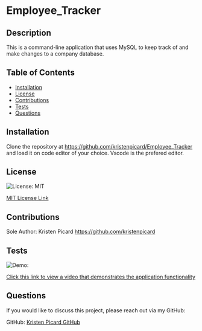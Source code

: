 # Employee_Tracker

## Description

This is a command-line application that uses MySQL to keep track of and make changes to a company database.

## Table of Contents

- [Installation](#installation)
- [License](#license)
- [Contributions](#contributions)
- [Tests](#tests)
- [Questions](#questions)

## Installation

Clone the repository at https://github.com/kristenpicard/Employee_Tracker and load it on code editor of your choice. Vscode is the prefered editor.

## License

![License: MIT](https://img.shields.io/badge/License-MIT-yellow.svg)

[MIT License Link](https://spdx.org/licenses/MIT.html)

## Contributions

Sole Author: Kristen Picard
https://github.com/kristenpicard

## Tests

![Demo:](/img/1.gif)

[Click this link to view a video that demonstrates the application functionality](https://drive.google.com/file/d/1A5T_zZhgnOfN1vLi5HZgVVCoTgHOnL--/view)

## Questions

If you would like to discuss this project, please reach out via my GitHub:

GitHub: [Kristen Picard GitHub](https://github.com/kristenpicard)
